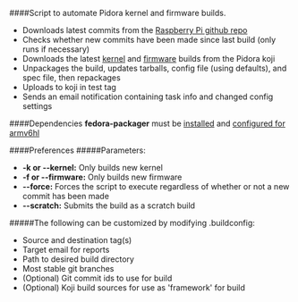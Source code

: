 ####Script to automate Pidora kernel and firmware builds.
- Downloads latest commits from the [Raspberry Pi github repo](https://github.com/raspberrypi)
- Checks whether new commits have been made since last build (only runs if necessary)
- Downloads the latest [kernel](http://japan.proximity.on.ca/koji/packageinfo?packageID=11981) and [firmware](http://japan.proximity.on.ca/koji/packageinfo?packageID=11987) builds from the Pidora koji
- Unpackages the build, updates tarballs, config file (using defaults), and spec file, then repackages
- Uploads to koji in test tag
- Sends an email notification containing task info and changed config settings

####Dependencies
**fedora-packager** must be [installed](https://fedoraproject.org/wiki/Using_the_Koji_build_system?rd=PackageMaintainers/UsingKoji#Fedora_Account_System</u>.28FAS2.29_Setup) and [configured for armv6hl](http://blog.chris.tylers.info/index.php?/archives/272-Acessing-the-armv6hl-Koji-Buildsystem.html)

####Preferences
#####Parameters:
- **-k or --kernel:** Only builds new kernel
- **-f or --firmware:** Only builds new firmware
- **--force:** Forces the script to execute regardless of whether or not a new commit has been made
- **--scratch:** Submits the build as a scratch build

#####The following can be customized by modifying .buildconfig:
- Source and destination tag(s)
- Target email for reports
- Path to desired build directory
- Most stable git branches
- (Optional) Git commit ids to use for build
- (Optional) Koji build sources for use as 'framework' for build

